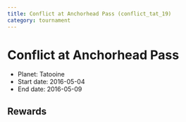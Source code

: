 ```yaml
---
title: Conflict at Anchorhead Pass (conflict_tat_19)
category: tournament
---
```

# Conflict at Anchorhead Pass

  * Planet: Tatooine
  * Start date: 2016-05-04
  * End date: 2016-05-09

## Rewards

